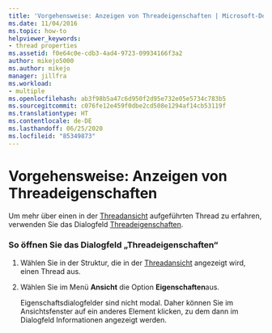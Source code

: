 ```yaml
---
title: 'Vorgehensweise: Anzeigen von Threadeigenschaften | Microsoft-Dokumentation'
ms.date: 11/04/2016
ms.topic: how-to
helpviewer_keywords:
- thread properties
ms.assetid: f0e64c0e-cdb3-4ad4-9723-09934166f3a2
author: mikejo5000
ms.author: mikejo
manager: jillfra
ms.workload:
- multiple
ms.openlocfilehash: ab3f98b5a47c6d950f2d95e732e05e5734c783b5
ms.sourcegitcommit: c076fe12e459f0dbe2cd508e1294af14cb53119f
ms.translationtype: HT
ms.contentlocale: de-DE
ms.lasthandoff: 06/25/2020
ms.locfileid: "85349873"
---
```

# <a name="how-to-display-thread-properties"></a>Vorgehensweise: Anzeigen von Threadeigenschaften
Um mehr über einen in der [Threadansicht](../debugger/threads-view.md) aufgeführten Thread zu erfahren, verwenden Sie das Dialogfeld [Threadeigenschaften](../debugger/thread-properties-dialog-box.md).

### <a name="to-open-a-thread-properties-dialog-box"></a>So öffnen Sie das Dialogfeld „Threadeigenschaften“

1. Wählen Sie in der Struktur, die in der [Threadansicht](../debugger/threads-view.md) angezeigt wird, einen Thread aus.

2. Wählen Sie im Menü **Ansicht** die Option **Eigenschaften**aus.

   Eigenschaftsdialogfelder sind nicht modal. Daher können Sie im Ansichtsfenster auf ein anderes Element klicken, zu dem dann im Dialogfeld Informationen angezeigt werden.